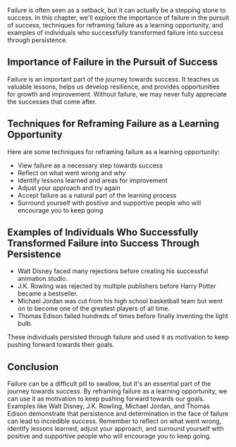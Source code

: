 
Failure is often seen as a setback, but it can actually be a stepping stone to success. In this chapter, we'll explore the importance of failure in the pursuit of success, techniques for reframing failure as a learning opportunity, and examples of individuals who successfully transformed failure into success through persistence.

Importance of Failure in the Pursuit of Success
-----------------------------------------------

Failure is an important part of the journey towards success. It teaches us valuable lessons, helps us develop resilience, and provides opportunities for growth and improvement. Without failure, we may never fully appreciate the successes that come after.

Techniques for Reframing Failure as a Learning Opportunity
----------------------------------------------------------

Here are some techniques for reframing failure as a learning opportunity:

* View failure as a necessary step towards success
* Reflect on what went wrong and why
* Identify lessons learned and areas for improvement
* Adjust your approach and try again
* Accept failure as a natural part of the learning process
* Surround yourself with positive and supportive people who will encourage you to keep going

Examples of Individuals Who Successfully Transformed Failure into Success Through Persistence
---------------------------------------------------------------------------------------------

* Walt Disney faced many rejections before creating his successful animation studio.
* J.K. Rowling was rejected by multiple publishers before Harry Potter became a bestseller.
* Michael Jordan was cut from his high school basketball team but went on to become one of the greatest players of all time.
* Thomas Edison failed hundreds of times before finally inventing the light bulb.

These individuals persisted through failure and used it as motivation to keep pushing forward towards their goals.

Conclusion
----------

Failure can be a difficult pill to swallow, but it's an essential part of the journey towards success. By reframing failure as a learning opportunity, we can use it as motivation to keep pushing forward towards our goals. Examples like Walt Disney, J.K. Rowling, Michael Jordan, and Thomas Edison demonstrate that persistence and determination in the face of failure can lead to incredible success. Remember to reflect on what went wrong, identify lessons learned, adjust your approach, and surround yourself with positive and supportive people who will encourage you to keep going.
